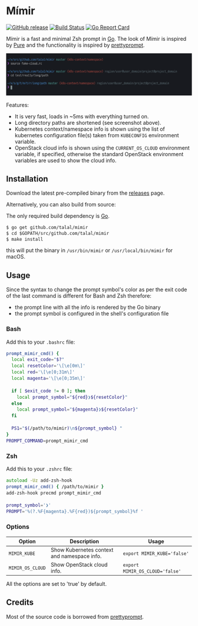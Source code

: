 # Mímir

[![GitHub release](https://img.shields.io/github/release/talal/mimir.svg)](https://github.com/talal/mimir/releases/latest)
[![Build Status](https://travis-ci.org/talal/mimir.svg?branch=master)](https://travis-ci.org/talal/mimir)
[![Go Report Card](https://goreportcard.com/badge/github.com/talal/mimir)](https://goreportcard.com/report/github.com/talal/mimir)

Mímir is a fast and minimal Zsh prompt in [Go](https://golang.org). The look of Mímir is inspired by [Pure](https://github.com/sindresorhus/pure) and the functionality is inspired by [prettyprompt](https://github.com/majewsky/gofu#prettyprompt).

![screenshot](./screenshot.png)

Features:
- It is very fast, loads in ~5ms with everything turned on.
- Long directory paths are shortened (see screenshot above).
- Kubernetes context/namespace info is shown using the list of kubernetes configuration file(s) taken from `KUBECONFIG` environment variable.
- OpenStack cloud info is shown using the `CURRENT_OS_CLOUD` environment variable, if specified, otherwise the standard OpenStack environment variables are used to show the cloud info.

## Installation

Download the latest pre-compiled binary from the [releases](https://github.com/talal/mimir/releases/latest) page.

Alternatively, you can also build from source:

The only required build dependency is [Go](https://golang.org/).

```
$ go get github.com/talal/mimir
$ cd $GOPATH/src/github.com/talal/mimir
$ make install
```

this will put the binary in `/usr/bin/mimir` or `/usr/local/bin/mimir` for macOS.

## Usage

Since the syntax to change the prompt symbol's color as per the exit code of the last command is different for Bash and Zsh therefore:
* the prompt line with all the info is rendered by the Go binary
* the prompt symbol is configured in the shell's configuration file

### Bash

Add this to your `.bashrc` file:

```bash
prompt_mimir_cmd() {
  local exit_code="$?"
  local resetColor='\[\e[0m\]'
  local red='\[\e[0;31m\]'
  local magenta='\[\e[0;35m\]'

  if [ $exit_code != 0 ]; then
    local prompt_symbol="${red}❯${resetColor}"
  else
    local prompt_symbol="${magenta}❯${resetColor}"
  fi

  PS1="$(/path/to/mimir)\n${prompt_symbol} "
}
PROMPT_COMMAND=prompt_mimir_cmd
```

### Zsh

Add this to your `.zshrc` file:

```zsh
autoload -Uz add-zsh-hook
prompt_mimir_cmd() { /path/to/mimir }
add-zsh-hook precmd prompt_mimir_cmd

prompt_symbol='❯'
PROMPT='%(?.%F{magenta}.%F{red})${prompt_symbol}%f '
```

### Options

| Option | Description | Usage |
| --- | --- | --- |
| `MIMIR_KUBE` | Show Kubernetes context and namespace info. | `export MIMIR_KUBE='false'` |
| `MIMIR_OS_CLOUD` | Show OpenStack cloud info. | `export MIMIR_OS_CLOUD='false'` |

All the options are set to 'true' by default.

## Credits

Most of the source code is borrowed from [prettyprompt](https://github.com/majewsky/gofu#prettyprompt).
